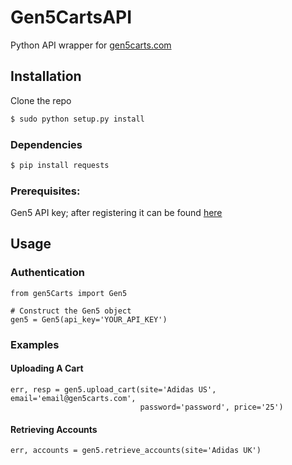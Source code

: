 # Gen5CartsAPI
Python API wrapper for [gen5carts.com](https://gen5carts.com/apiDocs)

## Installation
Clone the repo
```sh
$ sudo python setup.py install
```

### Dependencies
```sh
$ pip install requests
```
### Prerequisites:
Gen5 API key; after registering it can be found
[here](https://gen5carts.com/apiDocs)

## Usage

### Authentication
    from gen5Carts import Gen5
    
    # Construct the Gen5 object
    gen5 = Gen5(api_key='YOUR_API_KEY')

### Examples

#### Uploading A Cart
  
    err, resp = gen5.upload_cart(site='Adidas US', email='email@gen5carts.com', 
                                 password='password', price='25')
    

#### Retrieving Accounts 
  
    err, accounts = gen5.retrieve_accounts(site='Adidas UK')
    
